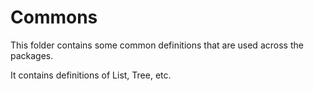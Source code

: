 Commons
=========
This folder contains some common definitions that are used across the packages.

It contains definitions of List, Tree, etc.
